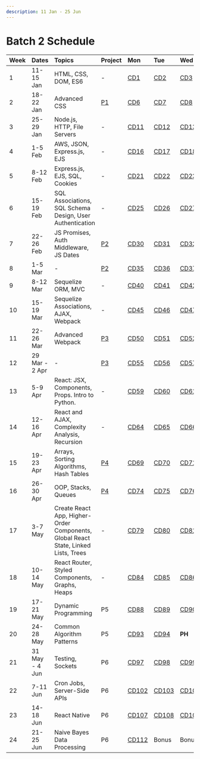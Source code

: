 ```yaml
---
description: 11 Jan - 25 Jun
---
```


# Batch 2 Schedule

| Week | Dates | Topics | Project | Mon | Tue | Wed | Thu | Fri |
| :--- | :--- | :--- | :--- | :--- | :--- | :--- | :--- | :--- |
| 1 | 11-15 Jan | HTML, CSS, DOM, ES6 | - | [CD1](course-days.md#cd1) | [CD2](course-days.md#cd2) | [CD3](course-days.md#cd3) | [CD4](course-days.md#cd4) | [CD5](course-days.md#cd5) |
| 2 | 18-22 Jan | Advanced CSS | [P1](../projects/project-1-video-poker.md) | [CD6](course-days.md#cd6) | [CD7](course-days.md#cd7) | [CD8](course-days.md#cd8) | [CD9](course-days.md#cd9) | [CD10](course-days.md#cd10) |
| 3 | 25-29 Jan | Node.js, HTTP, File Servers | - | [CD11](course-days.md#cd11) | [CD12](course-days.md#cd12) | [CD13](course-days.md#cd13) | [CD14](course-days.md#cd14) | [CD15](course-days.md#cd15) |
| 4 | 1-5 Feb | AWS, JSON, Express.js, EJS | - | [CD16](course-days.md#cd16) | [CD17](course-days.md#cd17) | [CD18](course-days.md#cd18) | [CD19](course-days.md#cd19) | [CD20](course-days.md#cd20) |
| 5 | 8-12 Feb | Express.js, EJS, SQL, Cookies | - | [CD21](course-days.md#cd21) | [CD22](course-days.md#cd22) | [CD23](course-days.md#cd23) | [CD24](course-days.md#cd24) | **PH** |
| 6 | 15-19 Feb | SQL Associations, SQL Schema Design, User Authentication | - | [CD25](course-days.md#cd25) | [CD26](course-days.md#cd26) | [CD27](course-days.md#cd27) | [CD28](course-days.md#cd28) | [CD29](course-days.md#cd29) |
| 7 | 22-26 Feb | JS Promises, Auth Middleware, JS Dates | [P2](../projects/project-2-server-side-app.md) | [CD30](course-days.md#cd30) | [CD31](course-days.md#cd31) | [CD32](course-days.md#cd32) | [CD33](course-days.md#cd33) | [CD34](course-days.md#cd34) |
| 8 | 1-5 Mar | - | [P2](../projects/project-2-server-side-app.md) | [CD35](course-days.md#cd35) | [CD36](course-days.md#cd36) | [CD37](course-days.md#cd37) | [CD38](course-days.md#cd38) | [CD39](course-days.md#cd39) |
| 9 | 8-12 Mar | Sequelize ORM, MVC | - | [CD40](course-days.md#cd40) | [CD41](course-days.md#cd41) | [CD42](course-days.md#cd42) | [CD43](course-days.md#cd43) | [CD44](course-days.md#cd44) |
| 10 | 15-19 Mar | Sequelize Associations, AJAX, Webpack | - | [CD45](course-days.md#cd45) | [CD46](course-days.md#cd46) | [CD47](course-days.md#cd47) | [CD48](course-days.md#cd48) | [CD49](course-days.md#cd49) |
| 11 | 22-26 Mar | Advanced Webpack | [P3](../projects/project-3-full-stack-game.md) | [CD50](course-days.md#cd50) | [CD51](course-days.md#cd51) | [CD52](course-days.md#cd52) | [CD53](course-days.md#cd53) | [CD54](course-days.md#cd54) |
| 12 | 29 Mar - 2 Apr | - | [P3](../projects/project-3-full-stack-game.md) | [CD55](course-days.md#cd55) | [CD56](course-days.md#cd56) | [CD57](course-days.md#cd57) | [CD58](course-days.md#cd58) | **PH** |
| 13 | 5-9 Apr | React: JSX, Components, Props. Intro to Python. | - | [CD59](course-days.md#cd59) | [CD60](course-days.md#cd60) | [CD61](course-days.md#cd61) | [CD62](course-days.md#cd62) | [CD63](course-days.md#cd63) |
| 14 | 12-16 Apr | React and AJAX, Complexity Analysis, Recursion | - | [CD64](course-days.md#cd64) | [CD65](course-days.md#cd65) | [CD66](course-days.md#cd66) | [CD67](course-days.md#cd67) | [CD68](course-days.md#cd68) |
| 15 | 19-23 Apr | Arrays, Sorting Algorithms, Hash Tables | [P4](../projects/project-4-full-stack-react-app.md) | [CD69](course-days.md#cd69) | [CD70](course-days.md#cd70) | [CD71](course-days.md#cd71) | [CD72](course-days.md#cd72) | [CD73](course-days.md#cd73) |
| 16 | 26-30 Apr | OOP, Stacks, Queues | [P4](../projects/project-4-full-stack-react-app.md) | [CD74](course-days.md#cd74) | [CD75](course-days.md#cd75) | [CD76](course-days.md#cd76) | [CD77](course-days.md#cd77) | [CD78](course-days.md#cd78) |
| 17 | 3-7 May | Create React App, Higher-Order Components, Global React State, Linked Lists, Trees | - | [CD79](course-days.md#cd79) | [CD80](course-days.md#cd80) | [CD81](course-days.md#cd81) | [CD82](course-days.md#cd82) | [CD83](course-days.md#cd83) |
| 18 | 10-14 May | React Router, Styled Components, Graphs, Heaps | - | [CD84](course-days.md#cd84) | [CD85](course-days.md#cd85) | [CD86](course-days.md#cd86) | **PH** | [CD87](course-days.md#cd87) |
| 19 | 17-21 May | Dynamic Programming | P5 | [CD88](course-days.md#cd88) | [CD89](course-days.md#cd89) | [CD90](course-days.md#cd90) | [CD91](course-days.md#cd91) | [CD92](course-days.md#cd92) |
| 20 | 24-28 May | Common Algorithm Patterns | P5 | [CD93](course-days.md#cd93) | [CD94](course-days.md#cd94) | **PH** | [CD95](course-days.md#cd95) | [CD96](course-days.md#cd96) |
| 21 | 31 May - 4 Jun | Testing, Sockets | P6 | [CD97](course-days.md#cd97) | [CD98](course-days.md#cd98) | [CD99](course-days.md#cd99) | [CD100](course-days.md#cd100) | [CD101](course-days.md#cd101) |
| 22 | 7-11 Jun | Cron Jobs, Server-Side APIs | P6 | [CD102](course-days.md#cd102) | [CD103](course-days.md#cd103) | [CD104](course-days.md#cd104) | [CD105](course-days.md#cd105) | [CD106](course-days.md#cd106) |
| 23 | 14-18 Jun | React Native | P6 | [CD107](course-days.md#cd107) | [CD108](course-days.md#cd108) | [CD109](course-days.md#cd109) | [CD110](course-days.md#cd110) | [CD111](course-days.md#cd111) |
| 24 | 21-25 Jun | Naive Bayes Data Processing | P6 | [CD112](course-days.md#cd112) | Bonus | Bonus | Bonus | Bonus |

